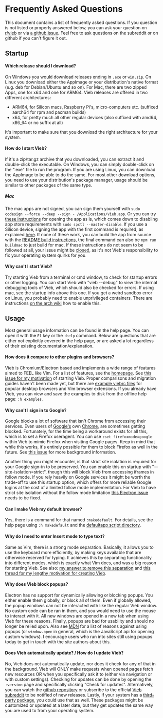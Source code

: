 Frequently Asked Questions
==========================

This document contains a list of frequently asked questions.
If you question is not listed or properly answered below, you can ask your question on
[r/vieb](https://reddit.com/r/vieb) or via [a github issue](https://github.com/Jelmerro/Vieb/issues/new/choose).
Feel free to ask questions on the subreddit or on github if you can't figure it out.

## Startup

#### Which release should I download?

On Windows you would download releases ending in `.exe` or `win.zip`.
On Linux you download either the AppImage or your distribution's native format (e.g. deb for Debian/Ubuntu and so on).
For Mac, there are two zipped Apps, one for x64 and one for ARM64.
Vieb releases are offered in two different architectures:

- ARM64, for Silicon macs, Raspberry Pi's, micro-computers etc. (suffixed aarch64 for rpm and pacman builds)
- x64, for pretty much all other regular devices (also suffixed with amd64, x86_64 or no suffix at all)

It's important to make sure that you download the right architecture for your system.

#### How do I start Vieb?

If it's a zip/tar.gz archive that you downloaded, you can extract it and double-click the executable.
On Windows, you can simply double-click on the ".exe" file to run the program.
If you are using Linux, you can download the AppImage to be able to do the same.
For most other download options, you need to use your distribution's package manager,
usage should be similar to other packages of the same type.

##### Mac

The mac apps are not signed, you can sign them yourself with `sudo codesign --force --deep --sign - /Applications/Vieb.app`.
Or you can try [these instructions](https://support.apple.com/guide/mac-help/open-a-mac-app-from-an-unidentified-developer-mh40616/mac) for opening the app as is,
which comes down to disabling app store requirements with `sudo spctl --master-disable`.
If you use a Silicon device, signing the app with the first command is required, as explained [here](https://developer.apple.com/documentation/macos-release-notes/macos-big-sur-11_0_1-universal-apps-release-notes#Code-Signing).
If none of these work, you can build the app from source with the [README build instructions](./README.md#building), the final command can also be `npm run buildmac` to just build for mac.
If these instructions do not seem to be followed at all, your issue might be [closed](https://github.com/Jelmerro/Vieb/issues/169),
as it's not Vieb's responsibility to fix your operating system quirks for you.

#### Why can't I start Vieb?

Try starting Vieb from a terminal or cmd window, to check for startup errors or other logging.
You can start Vieb with "vieb --debug" to view the internal debugging tools of Vieb, which should also be checked for errors.
If using mac, see the startup info above this one.
If you get a weird sandbox error on Linux, you probably need to enable unprivileged containers.
There are instructions [on the arch wiki](https://wiki.archlinux.org/index.php/Linux_Containers#Enable_support_to_run_unprivileged_containers_(optional)) how to enable this.

## Usage

Most general usage information can be found in the help page.
You can open it with the `F1` key or the `:help` command.
Below are questions that are either not explicitly covered in the help page,
or are asked a lot regardless of their existing documentation/explanation.

#### How does it compare to other plugins and browsers?

Vieb is Chromium/Electron based and implements a wide range of features aimed to FEEL like Vim.
For a list of features, see the [homepage](https://vieb.dev/features).
See [this issue for my motivation](https://github.com/Jelmerro/Vieb/issues/83) of starting Vieb.
Proper comparisons and migration guides haven't been made yet,
but there are [example viebrc files](https://github.com/Jelmerro/Vieb/tree/master/app/examples) for popular desktop browsers and Vim browser extensions.
If you already have Vieb, you can view and save the examples to disk from the offline help page: `:h examples`.

#### Why can't I sign in to Google?

Google blocks a lot of software that isn't Chrome from accessing their services.
Even users of [Google's](https://archive.is/1baul) own [Chrome](https://archive.is/aRQEW), are sometimes getting blocked.
Fortunately, for the time being a workaround exists for all this, which is to set a Firefox useragent.
You can use `:set firefoxmode=google` within Vieb to mimic Firefox when visiting Google pages.
Keep in mind that while this works, it's entirely possible for them to block Firefox as well in the future.
See [this issue](https://github.com/Jelmerro/Vieb/issues/50) for more background information.

Another thing you might encounter, is that strict site isolation is required for your Google sign-in to be preserved.
You can enable this on startup with "--site-isolation=strict", though this will block Vieb from accessing iframes in follow mode.
If you rely heavily on Google services it might be worth the trade-off to use this startup option,
which offers for more reliable Google logins at the cost of a limited follow mode implementation.
For Vieb to have strict site isolation without the follow mode limitation [this Electron issue](https://github.com/electron/electron/issues/22582) needs to be fixed.

#### Can I make Vieb my default browser?

Yes, there is a command for that named `:makedefault`.
For details, see the help page using `:h makedefault` and the
[defaultapp script directory](https://github.com/Jelmerro/Vieb/tree/master/app/defaultapp).

#### Why do I need to enter Insert mode to type text?

Same as Vim, there is a strong mode separation.
Basically, it allows you to use the keyboard more efficiently,
by making keys available that are otherwise reserved for typing.
It achieves this by separating functionality into different modes,
which is exactly what Vim does, and was a big reason for starting Vieb.
See also: [my answer to remove this separation](https://github.com/Jelmerro/Vieb/issues/63)
and [this thread for my lengthy motivation for creating Vieb](https://github.com/Jelmerro/Vieb/issues/83).

#### Why does Vieb block popups?

Electron has no support for dynamically allowing or blocking popups.
You either enable them globally, or block all of them.
Even if globally allowed, the popup windows can not be interacted with like the regular Vieb window.
No custom code can be ran in them, and you would need to use the mouse to interact with it.
All new windows are opened in a new tab when using Vieb for these reasons.
Finally, popups are bad for usability and should no longer be relied upon.
Also see [MDN](https://developer.mozilla.org/en-US/docs/Web/API/Window/open#usability_issues) for a list of reasons against using popups (or `window.open` in general, which is the JavaScript api for opening custom windows).
I encourage users who run into sites still using popups today to get in touch with the site authors about this.

#### Does Vieb automatically update? / How do I update Vieb?

No, Vieb does not automatically update, nor does it check for any of that in the background.
Vieb will ONLY make requests when opened pages fetch new resources
OR when you specifically ask it to (either via navigation or with custom settings).
Checking for updates can be done by opening the `:version` page and specifically clicking "Check for updates".
Alternatively, you can watch the [github repository](https://github.com/Jelmerro/Vieb)
or subscribe to the official [Vieb subreddit](https://reddit.com/r/vieb) to be notified of new releases.
Lastly, if your system has a [third-party package](https://repology.org/project/vieb/versions), you could use that as well.
These packages might be customized or updated at a later date, but they get updates the same way you are used to from your operating system.
